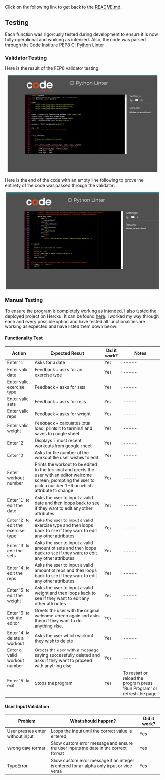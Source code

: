 Click on the following link to get back to the [README.md](README.md).

## Testing

Each function was rigorously tested during development to ensure it is now fully operational and working as intended. Also, the code was passed through the Code Institute [PEP8 CI Python Linter](https://pep8ci.herokuapp.com/)

### Validator Testing

Here is the result of the PEP8 validator testing:

![Image-of-validated-code-start](README-images/7.png)

Here is the end of the code with an empty line following to prove the entirety of the code was passed through the validator:

![Image-of-validated-code-end](README-images/8.png)

### Manual Testing

To ensure the program is completely working as intended, I also tested the deployed project on Heroku. It can be found [here](https://workout-tracker-jack-42e974a77ce1.herokuapp.com/).
I worked my way through each and every possible option and have tested all functionalities are working as expected and have listed them down below:

#### Functionality Test

| Action                              | Expected Result                                                                                                                                                         | Did it work? | Notes                                                                    |
| ----------------------------------- | ----------------------------------------------------------------------------------------------------------------------------------------------------------------------- | ------------ | ------------------------------------------------------------------------ |
| Enter '1'                           | Asks for a date                                                                                                                                                         | Yes          | -----                                                                    |
| Enter valid date                    | Feedback + asks for an exercise type                                                                                                                                    | Yes          | -----                                                                    |
| Enter valid exercise type           | Feedback + asks for sets                                                                                                                                                | Yes          | -----                                                                    |
| Enter valid sets                    | Feedback + asks for reps                                                                                                                                                | Yes          | -----                                                                    |
| Enter valid reps                    | Feedback + asks for weight                                                                                                                                              | Yes          | -----                                                                    |
| Enter valid weight                  | Feedback + calculates total load, prints it to terminal and saves to google sheet                                                                                       | Yes          | -----                                                                    |
| Enter '2'                           | Displays 5 most recent workouts from google sheet                                                                                                                       | Yes          | -----                                                                    |
| Enter '3'                           | Asks for the number of the workout the user wishes to edit                                                                                                              | Yes          | -----                                                                    |
| Enter workout number                | Prints the workout to be edited to the terminal and greets the user with an editor welcome screen, prompting the user to pick a number 1-6 on which attribute to change | Yes          | -----                                                                    |
| Enter '1' to edit the date          | Asks the user to input a valid date and then loops back to see if they want to edit any other attributes                                                                | Yes          | -----                                                                    |
| Enter '2' to edit the exercise type | Asks the user to input a valid exercise type and then loops back to see if they want to edit any other attributes                                                       | Yes          | -----                                                                    |
| Enter '3' to edit the sets          | Asks the user to input a valid amount of sets and then loops back to see if they want to edit any other attributes                                                      | Yes          | -----                                                                    |
| Enter '4' to edit the reps          | Asks the user to input a valid amount of reps and then loops back to see if they want to edit any other attributes                                                      | Yes          | -----                                                                    |
| Enter '5' to edit the weight        | Asks the user to input a valid weight and then loops back to see if they want to edit any other attributes                                                              | Yes          | -----                                                                    |
| Enter '6' to exit the editor        | Greets the user with the original welcome screen again and asks them if they want to do anything else.                                                                  | Yes          | -----                                                                    |
| Enter '4' to delete a workout       | Asks the user which workout they wish to delete                                                                                                                         | Yes          | -----                                                                    |
| Enter a valid workout number        | Greets the user with a message saying successfully deleted and asks if they want to proceed with anything else                                                          | Yes          | -----                                                                    |
| Enter '5' to exit                   | Stops the program                                                                                                                                                       | Yes          | To restart or reload the program press 'Run Program' or refresh the page |

#### User Input Validation

| Problem                          | What should happen?                                                                      | Did it work? |
| -------------------------------- | ---------------------------------------------------------------------------------------- | ------------ |
| User presses enter without input | Loops the input until the correct value is entered                                       | Yes          |
| Wrong date format                | Show custom error message and ensure the user inputs the date in the correct format      | Yes          |
| TypeError                        | Show custom error message if an integer is entered for an alpha only input or vice versa | Yes          |
